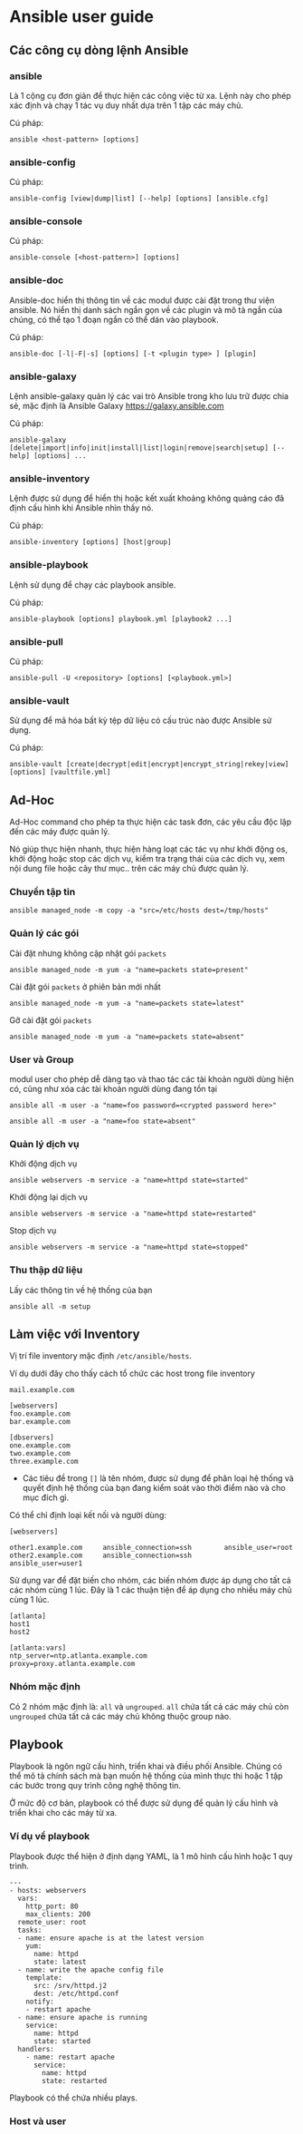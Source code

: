 # Ansible user guide

## Các công cụ dòng lệnh Ansible

### ansible

Là 1 cộng cụ đơn giản để thực hiện các công việc từ xa. Lệnh này cho phép xác định và chạy 1 tác vụ duy nhất dựa trên 1 tập các máy chủ.

Cú pháp: 

```
ansible <host-pattern> [options]
```

### ansible-config

Cú pháp: 

```
ansible-config [view|dump|list] [--help] [options] [ansible.cfg]
```

### ansible-console

Cú pháp: 

```
ansible-console [<host-pattern>] [options]
```

### ansible-doc

Ansible-doc hiển thị thông tin về các modul được cài đặt trong thư viện ansible. Nó hiển thị danh sách ngắn gọn về các plugin và mô tả ngắn của chúng, có thể tạo 1 đoạn ngắn có thể dán vào playbook.

Cú pháp: 

```
ansible-doc [-l|-F|-s] [options] [-t <plugin type> ] [plugin]
```

### ansible-galaxy

Lệnh ansible-galaxy quản lý các vai trò Ansible trong kho lưu trữ được chia sẻ, mặc định là Ansible Galaxy https://galaxy.ansible.com

Cú pháp:

```
ansible-galaxy [delete|import|info|init|install|list|login|remove|search|setup] [--help] [options] ...
```

### ansible-inventory

Lệnh được sử dụng để hiển thị hoặc kết xuất khoảng không quảng cáo đã định cấu hình khi Ansible nhìn thấy nó.

Cú pháp: 

```
ansible-inventory [options] [host|group]
```

### ansible-playbook

Lệnh sử dụng để chạy các playbook ansible. 

Cú pháp: 

```
ansible-playbook [options] playbook.yml [playbook2 ...]
```

### ansible-pull

Cú pháp: 

```
ansible-pull -U <repository> [options] [<playbook.yml>]
```

### ansible-vault

Sử dụng để mã hóa bất kỳ tệp dữ liệu có cấu trúc nào được Ansible sử dụng. 

Cú pháp: 

```
ansible-vault [create|decrypt|edit|encrypt|encrypt_string|rekey|view] [options] [vaultfile.yml]
```

## Ad-Hoc

Ad-Hoc command cho phép ta thực hiện các task đơn, các yêu cầu độc lập đến các máy được quản lý. 

Nó giúp thực hiện nhanh, thực hiện hàng loạt các tác vụ như khởi động os, khởi động hoặc stop các dịch vụ, kiểm tra trạng thái của các dịch vụ, xem nội dung file hoặc cây thư mục.. trên các máy chủ được quản lý. 

### Chuyển tập tin 

```
ansible managed_node -m copy -a "src=/etc/hosts dest=/tmp/hosts"
```

### Quản lý các gói 

Cài đặt nhưng không cập nhật gói `packets`

```
ansible managed_node -m yum -a "name=packets state=present"
```

Cài đặt gói `packets` ở phiên bản mới nhất 

```
ansible managed_node -m yum -a "name=packets state=latest"
```

Gỡ cài đặt gói `packets`

```
ansible managed_node -m yum -a "name=packets state=absent"
```

### User và Group 

modul user cho phép dễ dàng tạo và thao tác các tài khoản người dùng hiện có, cũng như xóa các tài khoản người dùng đang tồn tại 

```
ansible all -m user -a "name=foo password=<crypted password here>"
```

```
ansible all -m user -a "name=foo state=absent"
```

### Quản lý dịch vụ 

Khởi động dịch vụ 

```
ansible webservers -m service -a "name=httpd state=started"
```

Khởi động lại dịch vụ 

```
ansible webservers -m service -a "name=httpd state=restarted"
```

Stop dịch vụ 

```
ansible webservers -m service -a "name=httpd state=stopped"
```

### Thu thập dữ liệu 

Lấy các thông tin về hệ thống của bạn 

```
ansible all -m setup
```

## Làm việc với Inventory 

Vị trí file inventory mặc định `/etc/ansible/hosts`. 

Ví dụ dưới đây cho thấy cách tổ chức các host trong file inventory

```
mail.example.com

[webservers]
foo.example.com
bar.example.com

[dbservers]
one.example.com
two.example.com
three.example.com
```

- Các tiêu đề trong `[]` là tên nhóm, được sử dụng để phân loại hệ thống và quyết định hệ thống của bạn đang kiểm soát vào thời điểm nào và cho mục đích gì. 


Có thể chỉ định loại kết nối và người dùng: 

```
[webservers]

other1.example.com     ansible_connection=ssh        ansible_user=root
other2.example.com     ansible_connection=ssh        ansible_user=user1
```

Sử dụng var để đặt biến cho nhóm, các biến nhóm được áp dụng cho tất cả các nhóm cùng 1 lúc. Đây là 1 các thuận tiện để áp dụng cho nhiều máy chủ cùng 1 lúc.

```
[atlanta]
host1
host2

[atlanta:vars]
ntp_server=ntp.atlanta.example.com
proxy=proxy.atlanta.example.com
```

### Nhóm mặc định 

Có 2 nhóm mặc định là: `all` và `ungrouped`. `all` chứa tất cả các máy chủ còn `ungrouped` chứa tất cả các máy chủ không thuộc group nào. 


## Playbook

Playbook là ngôn ngữ cấu hình, triển khai và điều phối Ansible. Chúng có thể mô tả chính sách mà bạn muốn hệ thống của mình thực thi hoặc 1 tập các bước trong quy trình công nghệ thông tin. 

Ở mức độ cơ bản, playbook có thể được sử dụng để quản lý cấu hình và triển khai cho các máy từ xa.

### Ví dụ về playbook

Playbook được thể hiện ở định dạng YAML, là 1 mô hình cấu hình hoặc 1 quy trình. 

```
---
- hosts: webservers
  vars:
    http_port: 80
    max_clients: 200
  remote_user: root
  tasks:
  - name: ensure apache is at the latest version
    yum:
      name: httpd
      state: latest
  - name: write the apache config file
    template:
      src: /srv/httpd.j2
      dest: /etc/httpd.conf
    notify:
    - restart apache
  - name: ensure apache is running
    service:
      name: httpd
      state: started
  handlers:
    - name: restart apache
      service:
        name: httpd
        state: restarted
```

Playbook có thể chứa nhiều plays. 

### Host và user 

